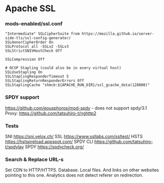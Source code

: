 # Apache SSL

### mods-enabled/ssl.conf

```
"Intermediate" SSLCipherSuite from https://mozilla.github.io/server-side-tls/ssl-config-generator/
SSLHonorCipherOrder On
SSLProtocol all -SSLv2 -SSLv3
SSLStrictSNIVHostCheck Off

SSLCompression Off

# OCSP Stapling (could also be in every virtual host)
SSLUseStapling On
SSLStaplingResponderTimeout 5
SSLStaplingReturnResponderErrors Off
SSLStaplingCache "shmcb:${APACHE_RUN_DIR}/ssl_gcache_data(128000)"
```

### SPDY support

https://github.com/eousphoros/mod-spdy - does not support spdy/3.1
Proxy: https://github.com/tatsuhiro-t/nghttp2

### Tests

SNI https://sni.velox.ch/
SSL https://www.ssllabs.com/ssltest/
HSTS https://hstspreload.appspot.com/
SPDY CLI https://github.com/tatsuhiro-t/spdylay
SPDY https://spdycheck.org/

### Search & Replace URL-s

Set CDN to HTTP/HTTPS.
Database.
Local files.
And links on other websites pointing to this one.
Analytics does not detect referer on redirection.

